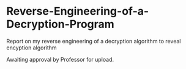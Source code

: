 # Reverse-Engineering-of-a-Decryption-Program
Report on my reverse engineering of a decryption algorithm to reveal encyption algorithm

Awaiting approval by Professor for upload.
